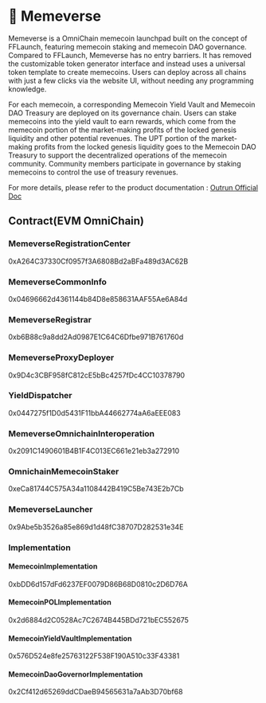 # 🤩 Memeverse

Memeverse is a OmniChain memecoin launchpad built on the concept of FFLaunch, featuring memecoin staking and memecoin DAO governance. Compared to FFLaunch, Memeverse has no entry barriers. It has removed the customizable token generator interface and instead uses a universal token template to create memecoins. Users can deploy across all chains with just a few clicks via the website UI, without needing any programming knowledge.

For each memecoin, a corresponding Memecoin Yield Vault and Memecoin DAO Treasury are deployed on its governance chain. Users can stake memecoins into the yield vault to earn rewards, which come from the memecoin portion of the market-making profits of the locked genesis liquidity and other potential revenues. The UPT portion of the market-making profits from the locked genesis liquidity goes to the Memecoin DAO Treasury to support the decentralized operations of the memecoin community. Community members participate in governance by staking memecoins to control the use of treasury revenues.

For more details, please refer to the product documentation : [Outrun Official Doc](https://outrun.gitbook.io/doc "Outrun Official Doc")

## Contract(EVM OmniChain)

### MemeverseRegistrationCenter

0xA264C37330Cf0957f3A6808Bd2aBFa489d3AC62B

### MemeverseCommonInfo

0x04696662d4361144b84D8e858631AAF55Ae6A84d

### MemeverseRegistrar

0xb6B88c9a8dd2Ad0987E1C64C6Dfbe971B761760d

### MemeverseProxyDeployer

0x9D4c3CBF958fC812cE5bBc4257fDc4CC10378790

### YieldDispatcher

0x0447275f1D0d5431F11bbA44662774aA6aEEE083

### MemeverseOmnichainInteroperation

0x2091C1490601B4B1F4C013EC661e21eb3a272910

### OmnichainMemecoinStaker

0xeCa81744C575A34a1108442B419C5Be743E2b7Cb

### MemeverseLauncher

0x9Abe5b3526a85e869d1d48fC38707D282531e34E

### Implementation

#### MemecoinImplementation

0xbDD6d157dFd6237EF0079D86B68D0810c2D6D76A

#### MemecoinPOLImplementation

0x2d6884d2C0528Ac7C2674B445BDd721bEC552675

#### MemecoinYieldVaultImplementation

0x576D524e8fe25763122F538F190A510c33F43381

#### MemecoinDaoGovernorImplementation

0x2Cf412d65269ddCDaeB94565631a7aAb3D70bf68
